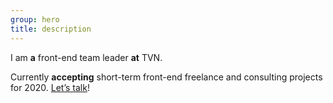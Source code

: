 ```yaml
---
group: hero
title: description
---
```

I am **a** front-end team leader **at** TVN.

Currently **accepting** short-term front-end freelance and consulting projects for 2020. [Let’s talk][1]!

[1]:	#contact